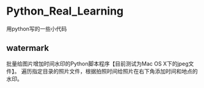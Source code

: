 # Python_Real_Learning
用python写的一些小代码

## watermark

批量给图片增加时间水印的Python脚本程序【目前测试为Mac OS X下的jpeg文件】。
遍历指定目录的照片文件，根据拍照时间给照片在右下角添加时间和地点的水印。
